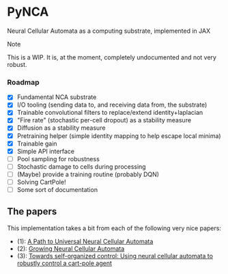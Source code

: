 # PyNCA

Neural Cellular Automata as a computing substrate, implemented in JAX

> [!NOTE]
> This is a WIP. It is, at the moment, completely undocumented and not very robust. 

### Roadmap

- [x] Fundamental NCA substrate
- [x] I/O tooling (sending data to, and receiving data from, the substrate)
- [x] Trainable convolutional filters to replace/extend identity+laplacian
- [x] "Fire rate" (stochastic per-cell dropout) as a stability measure
- [x] Diffusion as a stability measure
- [x] Pretraining helper (simple identity mapping to help escape local minima)
- [x] Trainable gain
- [x] Simple API interface
- [ ] Pool sampling for robustness
- [ ] Stochastic damage to cells during processing
- [ ] (Maybe) provide a training routine (probably DQN)
- [ ] Solving CartPole!
- [ ] Some sort of documentation

## The papers

This implementation takes a bit from each of the following very nice papers:

- (1): [A Path to Universal Neural Cellular Automata](https://arxiv.org/pdf/2505.13058)
- (2): [Growing Neural Cellular Automata](https://distill.pub/2020/growing-ca/)
- (3): [Towards self-organized control: Using neural cellular automata to robustly control a cart-pole agent](https://arxiv.org/abs/2106.15240)